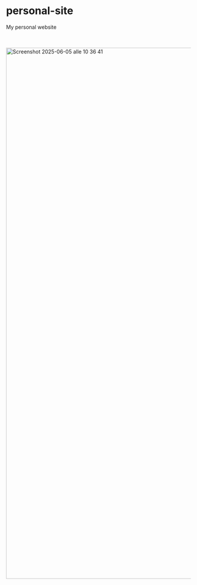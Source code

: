 # personal-site
My personal website

<br>
<br>

<img width="1448" alt="Screenshot 2025-06-05 alle 10 36 41" src="https://github.com/user-attachments/assets/40f3803e-402a-4c29-a7bd-d901c5e6c8a4" />
